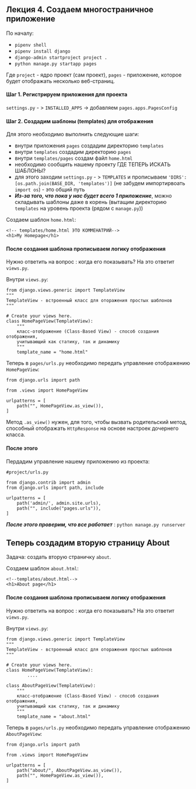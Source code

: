 ## Лекция 4. Создаем многостраничное приложение
По началу:
* ```pipenv shell```
* ```pipenv install django```
* ```django-admin startproject project .```
* ```python manage.py startapp pages```

Где ```project``` - ядро проект (сам проект), ```pages``` - приложение, которое будет отображать несколько веб-страниц.

#### Шаг 1. Регистрируем приложения для проекта
```settings.py``` - > ```INSTALLED_APPS``` -> добавляем ```pages.apps.PagesConfig```

#### Шаг 2. Создадим шаблоны (templates) для отображения
Для этого необходимо выполнить следующие шаги:
* внутри приложения ```pages``` создадим директорию ```templates```
* внутри ```templates``` создадим директорию ```pages```
* внутри ```templates/pages``` создам файл ```home.html```
* необходимо сообщить нашему проекту ГДЕ ТЕПЕРЬ ИСКАТЬ ШАБЛОНЫ?
* для этого заходим ```settings.py``` - > ```TEMPLATES``` и прописываем
```'DIRS': [os.path.join(BASE_DIR, 'templates')]``` (не забудем импортирвоать ```import os```) - это общий путь
* ***Из-за того, что пока у нас будет всего 1 приложение***, можно складывать шаблоны даже в корень (вытащим директорию ```templates``` на уровень проекта (рядом с ```manage.py```))

Создаем шаблон ```home.html```:
```
<!-- templates/home.html ЭТО КОММЕНАТРИЙ-->
<h1>My Homepage</h1>
```

#### После создания шаблона прописываем логику отображения
Нужно ответить на вопрос : когда его показывать? На это ответит
```views.py```.

Внутри ```views.py```:
```
from django.views.generic import TemplateView
"""
TemplateView - встроенный класс для оторажения простых шаблонов
"""

# Create your views here.
class HomePageView(TemplateView):
    """
    класс-отображение (Class-Based View) - способ создания отображения,
    учитывающий как статику, так и динамику
    """
    template_name = "home.html"
```

Теперь в ```pages/urls.py``` необходимо передать управление отображению ```HomePageView```:
```
from django.urls import path 

from .views import HomePageView

urlpatterns = [
    path("", HomePageView.as_view()),
]
```
Метод ```.as_view()``` нужен, для того, чтобы вызвать родительский метод, способный отображать ```HttpResponse``` на основе настроек дочернего класса.

#### После этого
Пердадим управление нашему приложению из проекта:
```
#project/urls.py

from django.contrib import admin
from django.urls import path, include

urlpatterns = [
    path('admin/', admin.site.urls),
    path("", include("pages.urls")),
]
```

***После этого проверим, что все работает*** : ```python manage.py runserver``` 

## Теперь создадим вторую страницу About
Задача: создать вторую страничку ```about```.

Создаем шаблон ```about.html```:
```
<!--templates/about.html-->
<h1>About page</h1>
```

#### После создания шаблона прописываем логику отображения
Нужно ответить на вопрос : когда его показывать? На это ответит
```views.py```.

Внутри ```views.py```:
```
from django.views.generic import TemplateView
"""
TemplateView - встроенный класс для оторажения простых шаблонов
"""

# Create your views here.
class HomePageView(TemplateView):
        ....

class AboutPageView(TemplateView):
    """
    класс-отображение (Class-Based View) - способ создания отображения,
    учитывающий как статику, так и динамику
    """
    template_name = "about.html"
```


Теперь в ```pages/urls.py``` необходимо передать управление отображению ```AboutPageView```:
```
from django.urls import path 

from .views import HomePageView

urlpatterns = [
    path("about/", AboutPageView.as_view()),
    path("", HomePageView.as_view()),
]



